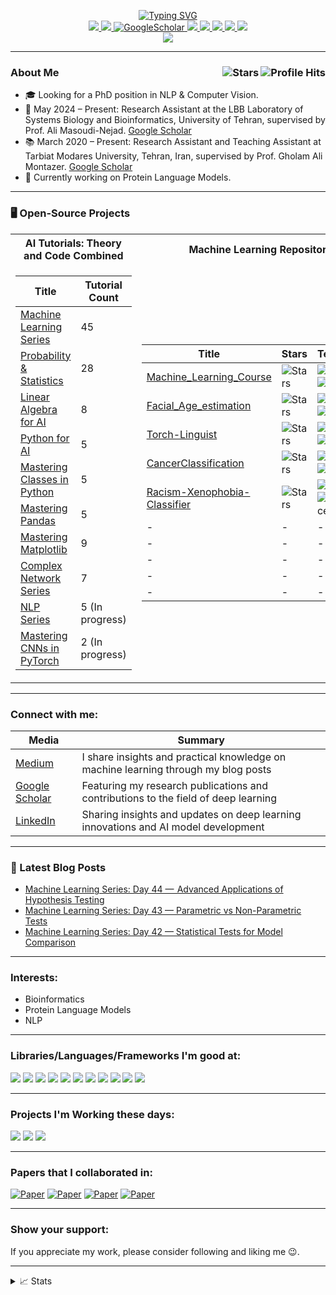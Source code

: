 <p align="center">
<a href="https://github.com/ebimsv">
    <img src="https://readme-typing-svg.demolab.com?font=Georgia&size=18&duration=2000&pause=100&multiline=true&width=500&height=100&lines=Ebrahim+Mousavi;Researcher+%7C+ML+Engineer;Generative AI+%7C+Computer+Vision+%7C+NLP+%7C+Bioinformatics; Looking+for+PhD+Position in GenAI" alt="Typing SVG"/>
</a> 
  
<br/>

<a href="https://www.linkedin.com/in/ebimsv/">
    <img src="https://img.shields.io/badge/-Linkedin-blue?style=flat-square&logo=linkedin">
</a>
<a href="https://github.com/Ebimsv/ebimsv.github.io/blob/main/files/CV_Mousavi_PhD.pdf">
    <img src="https://img.shields.io/badge/PDF-CV-red?style=flat-square&logo=adobe">
</a>  
<a href='https://scholar.google.co.uk/citations?hl=en&user=1pfrUbQAAAAJ' target="_blank">
    <img alt='GoogleScholar' src='https://img.shields.io/badge/Scholar-100000?style=flat&logo=GoogleScholar&logoColor=white&&color=0181FF'>
</a>
<a href="https://www.kaggle.com/ebimsv">
    <img src="https://img.shields.io/badge/Kaggle-20BEFF?style=flat&logo=Kaggle&logoColor=white">
</a>
<a href="https://www.instagram.com/ebiimsv/">
    <img src="https://img.shields.io/badge/Instagram-E4405F?style=flat&logo=instagram&logoColor=white">
</a>
<a href="https://twitter.com/ebiimsv">
    <img src="https://img.shields.io/badge/Twitter-1DA1F2?style=flat&logo=twitter&logoColor=white">
</a>
<a href="https://t.me/ebiimsv">
    <img src="https://img.shields.io/badge/Telegram-2CA5E0?style=flat&logo=telegram&logoColor=white">
</a>

<a href="mailto:ebimsv0501@gmail.com">
    <img src="https://img.shields.io/badge/Gmail-D14836?style=flat&logo=gmail&logoColor=white">
</a>

<br/>

<a href="https://github.com/ebimsv">
    <img src="https://github-stats-alpha.vercel.app/api?username=ebimsv&cc=22272e&tc=37BCF6&ic=fff&bc=0000">
</a>
</p>

---

<h3>About Me <img align="right" alt="Profile Hits" src="https://komarev.com/ghpvc/?username=ebimsv&color=36b812"> <img align="right" alt="Stars" src="https://img.shields.io/github/stars/ebimsv?style=social"> </h3>

- 🎓 Looking for a PhD position in NLP & Computer Vision.
- 🔬 May 2024 – Present: Research Assistant at the LBB Laboratory of Systems Biology and Bioinformatics, University of Tehran, supervised by Prof. Ali Masoudi-Nejad. [Google Scholar](https://scholar.google.com/citations?user=KsYyCLAAAAAJ&hl=en)
- 📚 March 2020 – Present: Research Assistant and Teaching Assistant at Tarbiat Modares University, Tehran, Iran, supervised by Prof. Gholam Ali Montazer. [Google Scholar](https://scholar.google.com/citations?user=YFobHWAAAAAJ&hl=en)
- 🧬 Currently working on Protein Language Models.

---

### 🖥️ Open-Source Projects

<table>  
<tr><th>AI Tutorials: Theory and Code Combined</th><th>Machine Learning Repositories</th></tr>  
<tr><td>

| Title                                                                                                                                                      | Tutorial Count  |
| ---------------------------------------------------------------------------------------------------------------------------------------------------------- | --------------- |
| [Machine Learning Series](https://medium.com/@ebimsv/machine-learning-series-day-1-introduction-c3b6e8410a1e)                                              | 45              |
| [Probability & Statistics](https://medium.com/@ebimsv/ml-series-day-17-essential-probability-concepts-from-sample-space-to-probability-rules-962ba5e3dfc9) | 28              |
| [Linear Algebra for AI](https://medium.com/@ebimsv/mastering-linear-algebra-part-1-introduction-to-linear-algebra-in-machine-learning-fafcae1a5879)        | 8               |
| [Python for AI](https://medium.com/@ebimsv/mastering-python-for-ai-week-1-introduction-to-python-977cbbb659d7)                                             | 5               |
| [Mastering Classes in Python](https://medium.com/@ebimsv/mastering-classes-in-python-1-introduction-to-classes-bd5c0170dcfd)                               | 5               |
| [Mastering Pandas](https://medium.com/@ebimsv/mastering-pandas-part-1-introduction-to-pandas-fc7dc3ad7ee0)                                                 | 5               |
| [Mastering Matplotlib](https://medium.com/@ebimsv/mastering-matplotlib-1-an-introduction-and-basic-plotting-techniques-228df6216bee)                       | 9               |
| [Complex Network Series](https://medium.com/@ebimsv/complex-network-series-part-1-an-overview-ddd9e0b6ec3a)                                                | 7               |
| [NLP Series](https://medium.com/@ebimsv/nlp-series-day-1-foundations-of-natural-language-processing-1187cb56c26d)                                          | 5 (In progress) |
| [Mastering CNNs in PyTorch](https://medium.com/@ebimsv/mastering-cnns-in-pytorch-week-1-fundamentals-of-convolutional-neural-networks-cnns-f89e4e3fa12b)   | 2 (In progress) |

</td><td>

| Title                                                                                  | Stars                                                                                                                                    | Technologies                                                                                                                                                                                      |
| -------------------------------------------------------------------------------------- | ---------------------------------------------------------------------------------------------------------------------------------------- | ------------------------------------------------------------------------------------------------------------------------------------------------------------------------------------------------- |
| [Machine_Learning_Course](https://github.com/Ebimsv/Machine_Learning_Course)           | <img alt="Stars" src="https://img.shields.io/github/stars/ebimsv/Machine_Learning_Course?style=flat-square&labelColor=black"/>           | ![Sklearn](https://img.shields.io/badge/scikit--learn-%23F7931E.svg?style=flat&logo=scikit-learn&logoColor=white) ![NumPy](https://img.shields.io/badge/NumPy-black?style=flat-square&logo=numpy) |
| [Facial_Age_estimation](https://github.com/ebimsv/Facial_Age_estimation_PyTorch)       | <img alt="Stars" src="https://img.shields.io/github/stars/Ebimsv/Facial_Age_estimation_PyTorch?style=flat-square&labelColor=black"/>     | ![PyTorch](https://img.shields.io/badge/PyTorch-black?style=flat-square&logo=pytorch) ![OpenCV](https://img.shields.io/badge/opencv-%23white.svg?style=flat&logo=OpenCV&logoColor=white)          |
| [Torch-Linguist](https://github.com/Ebimsv/Torch-Linguist)                             | <img alt="Stars" src="https://img.shields.io/github/stars/ebimsv/Torch-Linguist?style=flat-square&labelColor=black"/>                    | ![PyTorch](https://img.shields.io/badge/PyTorch-black?style=flat-square&logo=pytorch) ![TorchText](https://img.shields.io/badge/TorchText-black?style=flat-square&logo=TorchText)                 |
| [CancerClassification](https://github.com/Ebimsv/ChestCancerClassification-PyTorch)    | <img alt="Stars" src="https://img.shields.io/github/stars/ebimsv/ChestCancerClassification-PyTorch?style=flat-square&labelColor=black"/> | ![PyTorch](https://img.shields.io/badge/PyTorch-black?style=flat-square&logo=pytorch) ![NumPy](https://img.shields.io/badge/NumPy-black?style=flat-square&logo=numpy)                             |
| [Racism-Xenophobia-Classifier](https://github.com/Ebimsv/Racism-Xenophobia-Classifier) | <img alt="Stars" src="https://img.shields.io/github/stars/ebimsv/Racism-Xenophobia-Classifier?style=flat-square&labelColor=black"/>      | ![PyTorch](https://img.shields.io/badge/PyTorch-black?style=flat-square&logo=pytorch) ![HuggingFace](https://img.shields.io/badge/%F0%9F%A4%97-Transformers-yellow)                               |
| -                                                                                      | -                                                                                                                                        | -                                                                                                                                                                                                 |
| -                                                                                      | -                                                                                                                                        | -                                                                                                                                                                                                 |
| -                                                                                      | -                                                                                                                                        | -                                                                                                                                                                                                 |
| -                                                                                      | -                                                                                                                                        | -                                                                                                                                                                                                 |
| -                                                                                      | -                                                                                                                                        | -                                                                                                                                                                                                 |

</td></tr> </table>

---

<h3 align="left">Connect with me:</h3>

| Media                                                                            | Summary                                                                            |
| -------------------------------------------------------------------------------- | ---------------------------------------------------------------------------------- |
| [Medium ](https://medium.com/@ebimsv/)                                           | I share insights and practical knowledge on machine learning through my blog posts |
| [Google Scholar](https://scholar.google.co.uk/citations?hl=en&user=1pfrUbQAAAAJ) | Featuring my research publications and contributions to the field of deep learning |
| [LinkedIn ](https://www.linkedin.com/in/ebiimsv/)                                | Sharing insights and updates on deep learning innovations and AI model development |

---

### 📕 Latest Blog Posts

- [Machine Learning Series: Day 44 —  Advanced Applications of Hypothesis Testing](https://medium.com/@ebimsv/ml-series-day-44-advanced-applications-of-hypothesis-testing-in-machine-learning-5b22a7d36bb6)
- [Machine Learning Series: Day 43 — Parametric vs Non-Parametric Tests](https://medium.com/@ebimsv/ml-series-day-43-parametric-vs-non-parametric-tests-5c48d0b271f9)
- [Machine Learning Series: Day 42 — Statistical Tests for Model Comparison](https://medium.com/@ebimsv/ml-series-day-42-statistical-tests-for-model-comparison-4f5cf63da74a)

---

### Interests:

- Bioinformatics
- Protein Language Models
- NLP

---

### Libraries/Languages/Frameworks I'm good at:

<img src='https://img.shields.io/badge/PyTorch-EE4C2C?style=flat&logo=pytorch&logoColor=white'/> <img src='https://img.shields.io/badge/Python-FFD43B?style=flat&logo=python&logoColor=blue'/> <img src='https://img.shields.io/badge/numpy-%23013243.svg?style=flat&logo=numpy&logoColor=white'/>
<img src='https://img.shields.io/badge/Matplotlib-%23ffffff.svg?style=flat&logo=Matplotlib&logoColor=black'/>
<img src='https://img.shields.io/badge/pandas-%23150458.svg?style=flat&logo=pandas&logoColor=white'/>
<img src='https://img.shields.io/badge/scikit--learn-%23F7931E.svg?style=flat&logo=scikit-learn&logoColor=white'/>
<img src='https://img.shields.io/badge/opencv-%23white.svg?style=flat&logo=opencv&logoColor=white'/>
<img src='https://img.shields.io/badge/SciPy-%230C55A5.svg?style=flat&logo=scipy&logoColor=%white'/>
<img src='https://img.shields.io/badge/Linux-FCC624?style=flat&logo=linux&logoColor=black'/>
<img src='https://img.shields.io/badge/fastapi-109989?style=flat&logo=FASTAPI&logoColor=white'/>
<img src='https://img.shields.io/badge/Docker-2CA5E0?style=flat&logo=docker&logoColor=white'/>

---

### Projects I'm Working these days:

<img src='https://img.shields.io/badge/LLM-Deep%20Learning%20for%20Language%20Modeling-blue?style=flat)'/> 
<img src='https://img.shields.io/badge/ASR-Automatic%20Speech%20Recognition-blue?style=flat'/> 
<img src='https://img.shields.io/badge/Medical%20Segmentation-Image%20Analysis%20in%20Medicine-blue?style=flat'/>

---

### Papers that I collaborated in:

[![Paper](https://img.shields.io/badge/Q1_Journal-2023-brightgreen.svg)](https://link.springer.com/article/10.1007/s40692-023-00303-w)
[![Paper](https://img.shields.io/badge/Q1_Journal-2023-brightwhite.svg)](https://www.sciencedirect.com/science/article/abs/pii/S026772612300177X)
[![Paper](https://img.shields.io/badge/Arxiv-2021-bright.svg)](https://arxiv.org/abs/2111.14262)
[![Paper](https://img.shields.io/badge/Arxiv-2022-bright.svg)](https://arxiv.org/abs/2108.04893)

---

### Show your support:

If you appreciate my work, please consider following and liking me 😉.

---

<details>
<summary>📈 Stats</summary>
<br>
My Github Stats

![](http://github-profile-summary-cards.vercel.app/api/cards/profile-details?username=ebimsv&theme=dracula)
![](http://github-profile-summary-cards.vercel.app/api/cards/repos-per-language?username=ebimsv&theme=dracula)
![](http://github-profile-summary-cards.vercel.app/api/cards/most-commit-language?username=ebimsv&theme=dracula)

<br>
</details>
